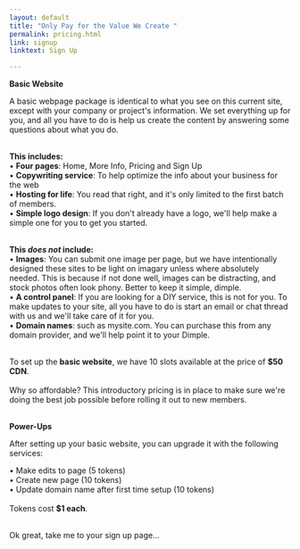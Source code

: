 ```yaml
---
layout: default
title: "Only Pay for the Value We Create " 
permalink: pricing.html
link: signup
linktext: Sign Up 

---
```


<b>Basic Website</b> <br />

A basic webpage package is identical to what you see on this current site, except with your company or project's information. We set everything up for you, and all you have to do is help us create the content by answering some questions about what you do. <br /><br />

<b>This includes:</b><br />
<span class="f5">• **Four pages**: Home, More Info, Pricing and Sign Up <br />
• **Copywriting service**: To help optimize the info about your business for the web<br />
• **Hosting for life**: You read that right, and it's only limited to the first batch of members. <br />
• **Simple logo design**: If you don't already have a logo, we'll help make a simple one for you to get you started. 
 <br /><br />
</span>

 <b>This <i>does not</i> include:</b><br/> 
 <span class="f5">• **Images**: You can submit one image per page, but we have intentionally designed these sites to be light on imagary unless where absolutely needed. This is because if not done well, images can be distracting, and stock photos often look phony. Better to keep it simple, dimple. <br />
 • **A control panel**: If you are looking for a DIY service, this is not for you. To make updates to your site, all you have to do is start an email or chat thread with us and we'll take care of it for you. <br />
 • **Domain names**: such as mysite.com. You can purchase this from any domain provider, and we'll help point it to your Dimple. <br />  <br />
</span>

<span class="orange">To set up the <b>basic website</b>, we have 10 slots available at the price of <b>$50 CDN</b></span>. <br /><br /> Why so affordable? This introductory pricing is in place to make sure we're doing the best job possible before rolling it out to new members. 
<br /><br />

<b>Power-Ups</b> <br />

After setting up your basic website, you can upgrade it with the following services: <br /> 

<span class="f5">
• Make edits to page (5 tokens) <br />
• Create new page (10 tokens) <br />
• Update domain name after first time setup (10 tokens) <br /><br />
</span>
<span class="orange">Tokens cost <b>$1 each</b>. </span><br /><br />

Ok great, take me to your sign up page...


